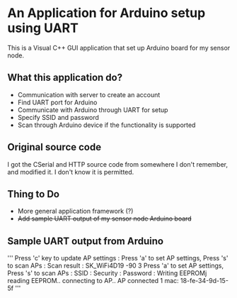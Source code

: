 # An Application for Arduino setup using UART

This is a Visual C++ GUI application that set up Arduino board for my sensor node.

## What this application do?

- Communication with server to create an account
- Find UART port for Arduino
- Communicate with Arduino through UART for setup
- Specify SSID and password
- Scan through Arduino device if the functionality is supported


## Original source code

I got the CSerial and HTTP source code from somewhere I don't remember, and modified it. I don't know it is permitted.

## Thing to Do

- More general application framework (?)
- ~~Add sample UART output of my sensor node Arduino board~~

## Sample UART output from Arduino

'''
Press 'c' key to update AP settings :
Press 'a' to set AP settings, Press 's' to scan APs :
Scan result :
SK\_WiFi4D19
-90
3
Press 'a' to set AP settings, Press 's' to scan APs :
SSID : Security : Password : Writing EEPROMj
reading EEPROM..
connecting to AP..
AP connected 1
mac: 18-fe-34-9d-15-5f
'''
